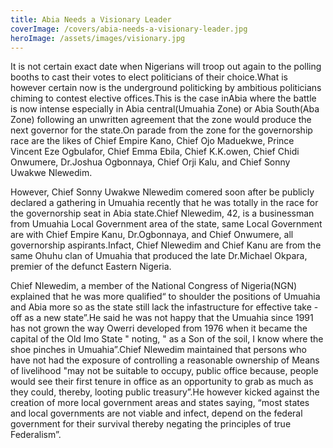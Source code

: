 ```yaml
---
title: Abia Needs a Visionary Leader
coverImage: /covers/abia-needs-a-visionary-leader.jpg
heroImage: /assets/images/visionary.jpg
---
```


It is not certain exact date when Nigerians will troop out again to
the polling booths to cast their votes to elect politicians of their
choice.What is however certain now is the underground politicking by
ambitious politicians chiming to contest elective offices.This is the
case inAbia where the battle is now intense especially in Abia
central(Umuahia Zone) or Abia South(Aba Zone) following an unwritten
agreement that the zone would produce the next governor for the
state.On parade from the zone for the governorship race are the likes
of Chief Empire Kano, Chief Ojo Maduekwe, Prince Vincent Eze
Ogbulafor, Chief Emma Ebila, Chief K.K.owen, Chief Chidi Onwumere,
Dr.Joshua Ogbonnaya, Chief Orji Kalu, and Chief Sonny Uwakwe Nlewedim.

However, Chief Sonny Uwakwe Nlewedim comered soon after be publicly
declared a gathering in Umuahia recently that he was totally in the
race for the governorship seat in Abia state.Chief Nlewedim, 42, is
a businessman from Umuahia Local Government area of the state, same
Local Government are with Chief Empire Kanu, Dr.Ogbonnaya, and Chief
Onwumere, all governorship aspirants.Infact, Chief Nlewedim and
Chief Kanu are from the same Ohuhu clan of Umuahia that produced the
late Dr.Michael Okpara, premier of the defunct Eastern Nigeria.

Chief NIewedim, a member of the National Congress of Nigeria(NGN)
explained that he was more qualified“ to shoulder the positions of
Umuahia and Abia more so as the state still lack the infastructure
for effective take - off as a new state”.He said he was not happy
that the Umuahia since 1991 has not grown the way Owerri developed
from 1976 when it became the capital of the Old Imo State " noting,
" as a Son of the soil, I know where the shoe pinches in
Umuahia”.Chief Nlewedim maintained that persons who have not had the
exposure of controlling a reasonable ownership of Means of
livelihood "may not be suitable to occupy, public office because,
people would see their first tenure in office as an opportunity to
grab as much as they could, thereby, looting public treasury”.He
however kicked against the creation of more local government areas
and states saying, “most states and local governments are not viable
and infect, depend on the federal government for their survival
thereby negating the principles of true Federalism”.
